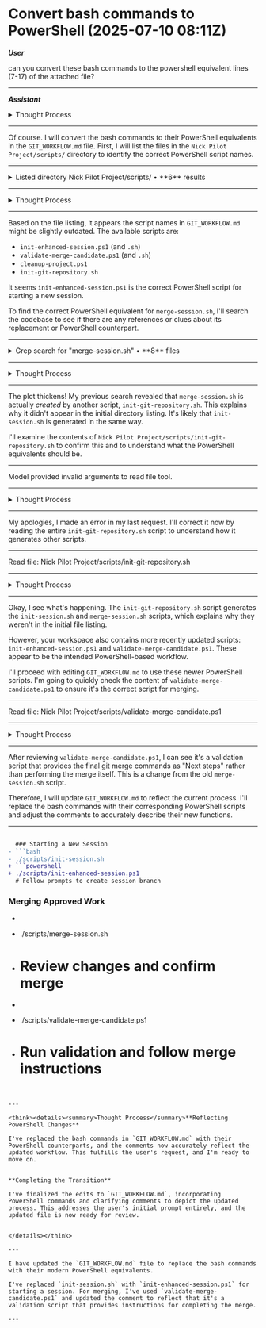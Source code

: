 <!-- Generated by SpecStory -->

# Convert bash commands to PowerShell (2025-07-10 08:11Z)

_**User**_

can you convert these bash commands to the powershell equivalent lines (7-17) of the attached file?

---

_**Assistant**_

<think><details><summary>Thought Process</summary>**Translating Bash Commands**

I'm currently focused on translating the specified bash commands into their PowerShell equivalents. Specifically, I'm working on `./scripts/init -session.sh` and `./scripts/merge-session.sh`. I've begun to break down the commands, identifying key components to translate.


**Assessing PowerShell Equivalents**

I've examined the bash commands and their corresponding PowerShell options.  The existing `.ps1` files in the `scripts` directory appear to be the direct counterparts. Now, I'm verifying the functionality of `init-enhanced-session.ps1` and `merge-session.ps1`, which likely mirror `init-session.sh` and `merge-session.sh`. I need to ensure seamless translation.


**Pinpointing PowerShell Scripts**

I'm now identifying the PowerShell scripts corresponding to the specified bash commands. I have confirmed the existence of  `init-enhanced-session.ps1` and have discovered `init-session.sh` and `merge-session.sh` amongst the file listings in the `scripts` directory. My focus is on determining if these are the direct PowerShell counterparts. The evidence points towards their use.


</details></think>

---

Of course. I will convert the bash commands to their PowerShell equivalents in the `GIT_WORKFLOW.md` file. First, I will list the files in the `Nick Pilot Project/scripts/` directory to identify the correct PowerShell script names.

---

<details>
            <summary>Listed directory Nick Pilot Project/scripts/ • **6** results</summary>
        
| Name |
|-------|
| 📄 `validate-merge-candidate.ps1` |
| 📄 `init-enhanced-session.ps1` |
| 📄 `validate-merge-candidate.sh` |
| 📄 `init-enhanced-session.sh` |
| 📄 `cleanup-project.ps1` |
| 📄 `init-git-repository.sh` |

</details>

---

<think><details><summary>Thought Process</summary>**Mapping Commands to PS**

I'm currently working on converting the bash commands from the specified Markdown file to PowerShell. I've noted the existing PowerShell scripts in the "scripts" directory, which should help with the mapping process. I'll focus on `validate-merge-candidate.ps1` and `init-enhanced-session.ps1` as relevant examples.


**Investigating Command Mappings**

I've examined the `scripts` directory and identified potential PowerShell equivalents for the bash scripts referenced in `GIT_WORKFLOW.md`. While exact matches for `init-session.sh` and `merge-session.sh` are missing, I'm leaning toward `init-enhanced-session.ps1` for initialization. The role of `validate-merge-candidate.ps1` in relation to `merge-session.sh` warrants further investigation. I'm focusing on the subtle differences in functionality.


**Resolving Discrepancies**

I've clarified the discrepancies between the expected and actual script names in `GIT_WORKFLOW.md`. It now appears `init-enhanced-session.sh` is the correct reference, and `init-enhanced-session.ps1` is its PowerShell counterpart. The purpose of `validate-merge-candidate.ps1` in relation to `merge-session.sh` remains under scrutiny, considering the absence of a direct `merge-session.ps1`. My focus is now on mapping the remaining bash commands, bearing in mind the potential for naming inconsistencies.


**Identifying PowerShell Mappings**

I've confirmed the discrepancies between the specified script names in `GIT_WORKFLOW.md` and the actual directory contents. It now appears that `init-enhanced-session.sh` is the intended script, with `init-enhanced-session.ps1` as its PowerShell equivalent. I'm leaning toward interpreting `validate-merge-candidate.ps1` as the function related to the bash script in question, even if the names don't match. To further understand the relationship, I'm currently using `grep_search` to find instances of `merge-session.sh` within the project, hoping to solidify the mapping.


</details></think>

---

Based on the file listing, it appears the script names in `GIT_WORKFLOW.md` might be slightly outdated. The available scripts are:
*   `init-enhanced-session.ps1` (and `.sh`)
*   `validate-merge-candidate.ps1` (and `.sh`)
*   `cleanup-project.ps1`
*   `init-git-repository.sh`

It seems `init-enhanced-session.ps1` is the correct PowerShell script for starting a new session.

To find the correct PowerShell equivalent for `merge-session.sh`, I'll search the codebase to see if there are any references or clues about its replacement or PowerShell counterpart.

---

<details>
            <summary>Grep search for "merge-session.sh" • **8** files</summary>
        
| File | Line | Match |
|------|------|-------|
| `file:///c%3A/Users/mikep/Dev/LocProj/Nick%20Pilot%20Project/_organization/Enhanced_Git_Branch_Strategy_Implementation.md` | L17 | `├── scripts/merge-session.sh   → Approved work integration` |
| `file:///c%3A/Users/mikep/Dev/LocProj/Nick%20Pilot%20Project/_organization/Enhanced_Git_Branch_Strategy_Implementation.md` | L17 | `├── scripts/merge-session.sh   → Approved work integration` |
| `file:///c%3A/Users/mikep/Dev/LocProj/Nick%20Pilot%20Project/scripts/init-git-repository.sh` | L152 | `echo "4. Run merge-session.sh to integrate approved work"` |
| `file:///c%3A/Users/mikep/Dev/LocProj/Nick%20Pilot%20Project/scripts/init-git-repository.sh` | L158 | `cat > scripts/merge-session.sh << 'EOF'` |
| `file:///c%3A/Users/mikep/Dev/LocProj/Nick%20Pilot%20Project/scripts/init-git-repository.sh` | L192 | `chmod +x scripts/merge-session.sh` |
| `file:///c%3A/Users/mikep/Dev/LocProj/Nick%20Pilot%20Project/scripts/init-git-repository.sh` | L198 | `- merge-session.sh: Approved work integration` |
| `file:///c%3A/Users/mikep/Dev/LocProj/Nick%20Pilot%20Project/scripts/init-git-repository.sh` | L219 | `./scripts/merge-session.sh` |
| `file:///c%3A/Users/mikep/Dev/LocProj/Nick%20Pilot%20Project/scripts/init-git-repository.sh` | L235 | `4. **Integrate**: `./scripts/merge-session.sh`` |
| `file:///c%3A/Users/mikep/Dev/LocProj/Nick%20Pilot%20Project/scripts/init-git-repository.sh` | L152 | `echo "4. Run merge-session.sh to integrate approved work"` |
| `file:///c%3A/Users/mikep/Dev/LocProj/Nick%20Pilot%20Project/scripts/init-git-repository.sh` | L158 | `cat > scripts/merge-session.sh << 'EOF'` |
| `file:///c%3A/Users/mikep/Dev/LocProj/Nick%20Pilot%20Project/scripts/init-git-repository.sh` | L192 | `chmod +x scripts/merge-session.sh` |
| `file:///c%3A/Users/mikep/Dev/LocProj/Nick%20Pilot%20Project/scripts/init-git-repository.sh` | L198 | `- merge-session.sh: Approved work integration` |
| `file:///c%3A/Users/mikep/Dev/LocProj/Nick%20Pilot%20Project/scripts/init-git-repository.sh` | L219 | `./scripts/merge-session.sh` |
| `file:///c%3A/Users/mikep/Dev/LocProj/Nick%20Pilot%20Project/scripts/init-git-repository.sh` | L235 | `4. **Integrate**: `./scripts/merge-session.sh`` |
| `file:///c%3A/Users/mikep/Dev/LocProj/Nick%20Pilot%20Project/GIT_WORKFLOW.md` | L14 | `./scripts/merge-session.sh` |
| `file:///c%3A/Users/mikep/Dev/LocProj/Nick%20Pilot%20Project/GIT_WORKFLOW.md` | L30 | `4. **Integrate**: `./scripts/merge-session.sh`` |
| `file:///c%3A/Users/mikep/Dev/LocProj/Nick%20Pilot%20Project/GIT_WORKFLOW.md` | L14 | `./scripts/merge-session.sh` |
| `file:///c%3A/Users/mikep/Dev/LocProj/Nick%20Pilot%20Project/GIT_WORKFLOW.md` | L30 | `4. **Integrate**: `./scripts/merge-session.sh`` |
| `file:///c%3A/Users/mikep/Dev/LocProj/Nick%20Pilot%20Project/.specstory/history/2025-06-27_14-29-0700-%281%29-understand-project-from-directory-files.md` | L1397 | `+ echo "4. Run merge-session.sh to integrate approved work"` |
| `file:///c%3A/Users/mikep/Dev/LocProj/Nick%20Pilot%20Project/.specstory/history/2025-06-27_14-29-0700-%281%29-understand-project-from-directory-files.md` | L1403 | `+ cat > scripts/merge-session.sh << 'EOF'` |
| `file:///c%3A/Users/mikep/Dev/LocProj/Nick%20Pilot%20Project/.specstory/history/2025-06-27_14-29-0700-%281%29-understand-project-from-directory-files.md` | L1437 | `+ chmod +x scripts/merge-session.sh` |
| `file:///c%3A/Users/mikep/Dev/LocProj/Nick%20Pilot%20Project/.specstory/history/2025-06-27_14-29-0700-%281%29-understand-project-from-directory-files.md` | L1443 | `+ - merge-session.sh: Approved work integration` |
| `file:///c%3A/Users/mikep/Dev/LocProj/Nick%20Pilot%20Project/.specstory/history/2025-06-27_14-29-0700-%281%29-understand-project-from-directory-files.md` | L1464 | `+ ./scripts/merge-session.sh` |
| `file:///c%3A/Users/mikep/Dev/LocProj/Nick%20Pilot%20Project/.specstory/history/2025-06-27_14-29-0700-%281%29-understand-project-from-directory-files.md` | L1480 | `+ 4. **Integrate**: `./scripts/merge-session.sh`` |
| `file:///c%3A/Users/mikep/Dev/LocProj/Nick%20Pilot%20Project/.specstory/history/2025-06-27_14-29-0700-%281%29-understand-project-from-directory-files.md` | L2304 | `+ ./scripts/merge-session.sh` |
| `file:///c%3A/Users/mikep/Dev/LocProj/Nick%20Pilot%20Project/.specstory/history/2025-06-27_14-29-0700-%281%29-understand-project-from-directory-files.md` | L2320 | `+ 4. **Integrate**: `./scripts/merge-session.sh`` |
| `file:///c%3A/Users/mikep/Dev/LocProj/Nick%20Pilot%20Project/.specstory/history/2025-06-27_14-29-0700-%281%29-understand-project-from-directory-files.md` | L1397 | `+ echo "4. Run merge-session.sh to integrate approved work"` |
| `file:///c%3A/Users/mikep/Dev/LocProj/Nick%20Pilot%20Project/.specstory/history/2025-06-27_14-29-0700-%281%29-understand-project-from-directory-files.md` | L1403 | `+ cat > scripts/merge-session.sh << 'EOF'` |
| `file:///c%3A/Users/mikep/Dev/LocProj/Nick%20Pilot%20Project/.specstory/history/2025-06-27_14-29-0700-%281%29-understand-project-from-directory-files.md` | L1437 | `+ chmod +x scripts/merge-session.sh` |
| `file:///c%3A/Users/mikep/Dev/LocProj/Nick%20Pilot%20Project/.specstory/history/2025-06-27_14-29-0700-%281%29-understand-project-from-directory-files.md` | L1443 | `+ - merge-session.sh: Approved work integration` |
| `file:///c%3A/Users/mikep/Dev/LocProj/Nick%20Pilot%20Project/.specstory/history/2025-06-27_14-29-0700-%281%29-understand-project-from-directory-files.md` | L1464 | `+ ./scripts/merge-session.sh` |
| `file:///c%3A/Users/mikep/Dev/LocProj/Nick%20Pilot%20Project/.specstory/history/2025-06-27_14-29-0700-%281%29-understand-project-from-directory-files.md` | L1480 | `+ 4. **Integrate**: `./scripts/merge-session.sh`` |
| `file:///c%3A/Users/mikep/Dev/LocProj/Nick%20Pilot%20Project/.specstory/history/2025-06-27_14-29-0700-%281%29-understand-project-from-directory-files.md` | L2304 | `+ ./scripts/merge-session.sh` |
| `file:///c%3A/Users/mikep/Dev/LocProj/Nick%20Pilot%20Project/.specstory/history/2025-06-27_14-29-0700-%281%29-understand-project-from-directory-files.md` | L2320 | `+ 4. **Integrate**: `./scripts/merge-session.sh`` |
| `file:///c%3A/Users/mikep/Dev/LocProj/Nick%20Pilot%20Project/.specstory/history/2025-06-27_14-29-0700-understand-project-from-directory-files.md` | L1397 | `+ echo "4. Run merge-session.sh to integrate approved work"` |
| `file:///c%3A/Users/mikep/Dev/LocProj/Nick%20Pilot%20Project/.specstory/history/2025-06-27_14-29-0700-understand-project-from-directory-files.md` | L1403 | `+ cat > scripts/merge-session.sh << 'EOF'` |
| `file:///c%3A/Users/mikep/Dev/LocProj/Nick%20Pilot%20Project/.specstory/history/2025-06-27_14-29-0700-understand-project-from-directory-files.md` | L1437 | `+ chmod +x scripts/merge-session.sh` |
| `file:///c%3A/Users/mikep/Dev/LocProj/Nick%20Pilot%20Project/.specstory/history/2025-06-27_14-29-0700-understand-project-from-directory-files.md` | L1443 | `+ - merge-session.sh: Approved work integration` |
| `file:///c%3A/Users/mikep/Dev/LocProj/Nick%20Pilot%20Project/.specstory/history/2025-06-27_14-29-0700-understand-project-from-directory-files.md` | L1464 | `+ ./scripts/merge-session.sh` |
| `file:///c%3A/Users/mikep/Dev/LocProj/Nick%20Pilot%20Project/.specstory/history/2025-06-27_14-29-0700-understand-project-from-directory-files.md` | L1480 | `+ 4. **Integrate**: `./scripts/merge-session.sh`` |
| `file:///c%3A/Users/mikep/Dev/LocProj/Nick%20Pilot%20Project/.specstory/history/2025-06-27_14-29-0700-understand-project-from-directory-files.md` | L2304 | `+ ./scripts/merge-session.sh` |
| `file:///c%3A/Users/mikep/Dev/LocProj/Nick%20Pilot%20Project/.specstory/history/2025-06-27_14-29-0700-understand-project-from-directory-files.md` | L2320 | `+ 4. **Integrate**: `./scripts/merge-session.sh`` |
| `file:///c%3A/Users/mikep/Dev/LocProj/Nick%20Pilot%20Project/.specstory/history/2025-06-27_14-29-0700-understand-project-from-directory-files.md` | L1397 | `+ echo "4. Run merge-session.sh to integrate approved work"` |
| `file:///c%3A/Users/mikep/Dev/LocProj/Nick%20Pilot%20Project/.specstory/history/2025-06-27_14-29-0700-understand-project-from-directory-files.md` | L1403 | `+ cat > scripts/merge-session.sh << 'EOF'` |
| `file:///c%3A/Users/mikep/Dev/LocProj/Nick%20Pilot%20Project/.specstory/history/2025-06-27_14-29-0700-understand-project-from-directory-files.md` | L1437 | `+ chmod +x scripts/merge-session.sh` |
| `file:///c%3A/Users/mikep/Dev/LocProj/Nick%20Pilot%20Project/.specstory/history/2025-06-27_14-29-0700-understand-project-from-directory-files.md` | L1443 | `+ - merge-session.sh: Approved work integration` |
| `file:///c%3A/Users/mikep/Dev/LocProj/Nick%20Pilot%20Project/.specstory/history/2025-06-27_14-29-0700-understand-project-from-directory-files.md` | L1464 | `+ ./scripts/merge-session.sh` |
| `file:///c%3A/Users/mikep/Dev/LocProj/Nick%20Pilot%20Project/.specstory/history/2025-06-27_14-29-0700-understand-project-from-directory-files.md` | L1480 | `+ 4. **Integrate**: `./scripts/merge-session.sh`` |
| `file:///c%3A/Users/mikep/Dev/LocProj/Nick%20Pilot%20Project/.specstory/history/2025-06-27_14-29-0700-understand-project-from-directory-files.md` | L2304 | `+ ./scripts/merge-session.sh` |
| `file:///c%3A/Users/mikep/Dev/LocProj/Nick%20Pilot%20Project/.specstory/history/2025-06-27_14-29-0700-understand-project-from-directory-files.md` | L2320 | `+ 4. **Integrate**: `./scripts/merge-session.sh`` |
| `file:///c%3A/Users/mikep/Dev/LocProj/Nick%20Pilot%20Project/.specstory/history/2025-07-05_14-04-0700-implementation-agent-%28structure-optimization-specialist%29.md` | L4046 | `- ✅ Basic automation exists: `scripts/init-session.sh`, `scripts/merge-session.sh`` |
| `file:///c%3A/Users/mikep/Dev/LocProj/Nick%20Pilot%20Project/.specstory/history/2025-07-05_14-04-0700-implementation-agent-%28structure-optimization-specialist%29.md` | L4172 | `- ✅ Basic automation exists: `scripts/init-session.sh`, `scripts/merge-session.sh`` |
| `file:///c%3A/Users/mikep/Dev/LocProj/Nick%20Pilot%20Project/.specstory/history/2025-07-05_14-04-0700-implementation-agent-%28structure-optimization-specialist%29.md` | L5090 | `+ ./scripts/merge-session.sh         # Basic merge workflow` |
| `file:///c%3A/Users/mikep/Dev/LocProj/Nick%20Pilot%20Project/.specstory/history/2025-07-05_14-04-0700-implementation-agent-%28structure-optimization-specialist%29.md` | L4046 | `- ✅ Basic automation exists: `scripts/init-session.sh`, `scripts/merge-session.sh`` |
| `file:///c%3A/Users/mikep/Dev/LocProj/Nick%20Pilot%20Project/.specstory/history/2025-07-05_14-04-0700-implementation-agent-%28structure-optimization-specialist%29.md` | L4172 | `- ✅ Basic automation exists: `scripts/init-session.sh`, `scripts/merge-session.sh`` |
| `file:///c%3A/Users/mikep/Dev/LocProj/Nick%20Pilot%20Project/.specstory/history/2025-07-05_14-04-0700-implementation-agent-%28structure-optimization-specialist%29.md` | L5090 | `+ ./scripts/merge-session.sh         # Basic merge workflow` |
| `file:///c%3A/Users/mikep/Dev/LocProj/Nick%20Pilot%20Project/.specstory/history/2025-07-11_01-11-0700-convert-bash-commands-to-powershell.md` | L14 | `⟪ 133 characters skipped ⟫cripts/init -session.sh` and `./scripts/merge-session.sh`. I've begun to break down the commands, identifying key components to translate.` |
| `file:///c%3A/Users/mikep/Dev/LocProj/Nick%20Pilot%20Project/.specstory/history/2025-07-11_01-11-0700-convert-bash-commands-to-powershell.md` | L19 | `⟪ 264 characters skipped ⟫ch likely mirror `init-session.sh` and `merge-session.sh`. I need to ensure seamless translation.` |
| `file:///c%3A/Users/mikep/Dev/LocProj/Nick%20Pilot%20Project/.specstory/history/2025-07-11_01-11-0700-convert-bash-commands-to-powershell.md` | L24 | `⟪ 155 characters skipped ⟫ have discovered `init-session.sh` and `merge-session.sh` amongst the file listings in the `scripts` directory. My focus is on determining if these are the direct PowerShell counterparts. The evidence points towards their use.` |
| `file:///c%3A/Users/mikep/Dev/LocProj/Nick%20Pilot%20Project/.specstory/history/2025-07-11_01-11-0700-convert-bash-commands-to-powershell.md` | L14 | `⟪ 133 characters skipped ⟫cripts/init -session.sh` and `./scripts/merge-session.sh`. I've begun to break down the commands, identifying key components to translate.` |
| `file:///c%3A/Users/mikep/Dev/LocProj/Nick%20Pilot%20Project/.specstory/history/2025-07-11_01-11-0700-convert-bash-commands-to-powershell.md` | L19 | `⟪ 264 characters skipped ⟫ch likely mirror `init-session.sh` and `merge-session.sh`. I need to ensure seamless translation.` |
| `file:///c%3A/Users/mikep/Dev/LocProj/Nick%20Pilot%20Project/.specstory/history/2025-07-11_01-11-0700-convert-bash-commands-to-powershell.md` | L24 | `⟪ 155 characters skipped ⟫ have discovered `init-session.sh` and `merge-session.sh` amongst the file listings in the `scripts` directory. My focus is on determining if these are the direct PowerShell counterparts. The evidence points towards their use.` |
| `file:///c%3A/Users/mikep/Dev/LocProj/Nick%20Pilot%20Project/GIT_WORKFLOW.md` | L14 | `./scripts/merge-session.sh` |
| `file:///c%3A/Users/mikep/Dev/LocProj/Nick%20Pilot%20Project/GIT_WORKFLOW.md` | L30 | `4. **Integrate**: `./scripts/merge-session.sh`` |

</details>

---

<think><details><summary>Thought Process</summary>**Adapting Bash Scripts**

I'm currently working on converting the bash scripts in `GIT_WORKFLOW.md` to PowerShell. I've identified `./scripts/init-session.sh` and `./scripts/merge-session.sh` as the target commands. My previous directory listing of `Nick Pilot Project/scripts` confirmed the presence of the `validate-merge-` script, too. I'm focusing on ensuring functional equivalence during the conversion.


**Analyzing Script Dependencies**

I've discovered `init-git-repository.sh` *generates* `merge-session.sh` and likely `init-session.sh`. My initial directory listings were misleading since these scripts are created dynamically. Now, I'm examining `init-git-repository.sh` to understand the logic behind script generation and dependencies. This knowledge is crucial for a correct PowerShell conversion.


</details></think>

---

The plot thickens! My previous search revealed that `merge-session.sh` is actually *created* by another script, `init-git-repository.sh`. This explains why it didn't appear in the initial directory listing. It's likely that `init-session.sh` is generated in the same way.

I'll examine the contents of `Nick Pilot Project/scripts/init-git-repository.sh` to confirm this and to understand what the PowerShell equivalents should be.

---

Model provided invalid arguments to read file tool.

---

<think><details><summary>Thought Process</summary>**Reviewing Script Comprehension**

I realized my initial approach was flawed; I failed to specify the scope of my file read in the previous attempt. To grasp the script's entirety, I've corrected my approach and opted to read the whole file content. This should provide a more comprehensive understanding of the original intent.


</details></think>

---

My apologies, I made an error in my last request. I'll correct it now by reading the entire `init-git-repository.sh` script to understand how it generates other scripts.

---

Read file: Nick Pilot Project/scripts/init-git-repository.sh

---

<think><details><summary>Thought Process</summary>**Converting Bash Commands**

I've examined the `init-git-repository.sh` script, which confirms the creation of `init-session.sh` and `merge-session.sh`. My focus is shifting to translating these bash commands into their PowerShell equivalents within `GIT_WORKFLOW.md`. I'm starting to identify key areas for conversion.


**Revising Command Translations**

I'm reconsidering the initial bash-to-PowerShell translation based on the project's evolution. The original scripts `init-session.sh` and `merge-session.sh` are likely replaced by `init-enhanced-session.ps1` and `validate-merge-candidate.ps1`. I'll update the `GIT_WORKFLOW.md` to reflect these revised script names and the corresponding changes in functionality.


**Adjusting Command Syntax**

I'm now revising the translation, focusing on updating the `GIT_WORKFLOW.md` content with the suggested PowerShell commands and syntax. The earlier identified `init-enhanced-session.ps1` and `validate-merge-candidate.ps1` will replace the older Bash versions. My focus now is to ensure the formatting and the file language hints in the markdown are all properly updated. I will also incorporate appropriate backslashes in the PowerShell execution commands, along with the correct path conventions.


**Refining Script References**

I'm now focusing on replacing the original bash command calls within `GIT_WORKFLOW.md`. Considering the project's evolution, I've identified the more appropriate PowerShell scripts: `./scripts/init-enhanced-session.ps1` and `./scripts/validate-merge-candidate.ps1`. My plan is to update the file and change the language to "powershell". The format will use `./` to make it more cross-platform.


**Analyzing Merge Candidate**

I've examined `validate-merge-candidate.ps1` to understand its role. It appears to validate merge prerequisites, not perform the merge itself. Now, I'm considering if another script handles the actual merge operation or if the merge process is streamlined within the `validate-merge-candidate.ps1`. My focus is on determining the exact command to represent "Merging Approved Work" within the PowerShell workflow. I need to be sure that the given script is not missing any part of the workflow.


</details></think>

---

Okay, I see what's happening. The `init-git-repository.sh` script generates the `init-session.sh` and `merge-session.sh` scripts, which explains why they weren't in the initial file listing.

However, your workspace also contains more recently updated scripts: `init-enhanced-session.ps1` and `validate-merge-candidate.ps1`. These appear to be the intended PowerShell-based workflow.

I'll proceed with editing `GIT_WORKFLOW.md` to use these newer PowerShell scripts. I'm going to quickly check the content of `validate-merge-candidate.ps1` to ensure it's the correct script for merging.

---

Read file: Nick Pilot Project/scripts/validate-merge-candidate.ps1

---

<think><details><summary>Thought Process</summary>**Defining Script Function**

I've examined the script `validate-merge-candidate.ps1`. My initial understanding, confirmed by reading, is that this script is purely a validator. It assesses code quality and compliance but doesn't actually merge anything.


**Exploring PowerShell Alternatives**

I've been investigating PowerShell's role in the merging process. After analyzing `validate-merge-candidate.ps1`, it's clear it's a validation step, not a merger. My current focus is identifying the best PowerShell equivalent for the bash commands used for merging in the legacy script. The options I'm considering involve either providing clear instructions for manual merging post-validation or building a new PowerShell script to handle the merge directly.


**Refining the Merge Strategy**

I've clarified the script's function, confirming it's a validator. My focus has shifted from direct PowerShell equivalents to clarifying the post-validation merge process for the user. Analyzing the script's logic, I propose using `validate-merge-candidate.ps1` and updating comments for a manual merge. I'll outline the updated `GIT_WORKFLOW.md` section to reflect this, using the existing scripts and ensuring clarity on their individual roles in the updated process. This direction offers a more practical solution.


**Defining Merge Instructions**

I've determined the best approach is to leverage the existing `validate-merge-candidate.ps1` script for validation. After analyzing its purpose and function, I'll update the script to clarify that it's a validation step, not a direct merge tool. The updated `GIT_WORKFLOW.md` section will provide clear instructions on how to use `validate-merge-candidate.ps1` and manually merge approved work, maintaining clarity and accuracy.


</details></think>

---

After reviewing `validate-merge-candidate.ps1`, I can see it's a validation script that provides the final git merge commands as "Next steps" rather than performing the merge itself. This is a change from the old `merge-session.sh` script.

Therefore, I will update `GIT_WORKFLOW.md` to reflect the current process. I'll replace the bash commands with their corresponding PowerShell scripts and adjust the comments to accurately describe their new functions.

---

```diff
  
  ### Starting a New Session
- ```bash
- ./scripts/init-session.sh
+ ```powershell
+ ./scripts/init-enhanced-session.ps1
  # Follow prompts to create session branch
  ```
  
  ### Merging Approved Work
- ```bash
- ./scripts/merge-session.sh
- # Review changes and confirm merge
+ ```powershell
+ ./scripts/validate-merge-candidate.ps1
+ # Run validation and follow merge instructions
  ```
  
```

---

<think><details><summary>Thought Process</summary>**Reflecting PowerShell Changes**

I've replaced the bash commands in `GIT_WORKFLOW.md` with their PowerShell counterparts, and the comments now accurately reflect the updated workflow. This fulfills the user's request, and I'm ready to move on.


**Completing the Transition**

I've finalized the edits to `GIT_WORKFLOW.md`, incorporating PowerShell commands and clarifying comments to depict the updated process. This addresses the user's initial prompt entirely, and the updated file is now ready for review.


</details></think>

---

I have updated the `GIT_WORKFLOW.md` file to replace the bash commands with their modern PowerShell equivalents.

I've replaced `init-session.sh` with `init-enhanced-session.ps1` for starting a session. For merging, I've used `validate-merge-candidate.ps1` and updated the comment to reflect that it's a validation script that provides instructions for completing the merge.

---

